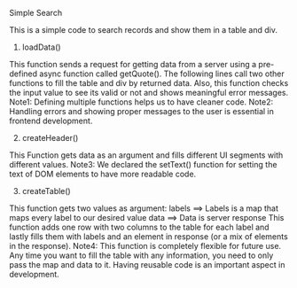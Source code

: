 Simple Search

This is a simple code to search records and show them in a table and div.

1.	loadData()

This function sends a request for getting data from a server using a pre-defined async function called getQuote(). The following lines call two other functions to fill the table and div by returned data. Also, this function checks the input value to see its valid or not and shows meaningful error messages.
Note1: Defining multiple functions helps us to have cleaner code.
Note2: Handling errors and showing proper messages to the user is essential in frontend development.

2.	createHeader()

This Function gets data as an argument and fills different UI segments with different values.
Note3: We declared the setText() function for setting the text of DOM elements to have more readable code.

3.	createTable()

This function gets two values as argument:
labels ==> Labels is a map that maps every label to our desired value
data ==> Data is server response
This function adds one row with two columns to the table for each label and lastly fills them with labels and an element in response (or a mix of elements in the response).
Note4: This function is completely flexible for future use. Any time you want to fill the table with any information, you need to only pass the map and data to it. Having reusable code is an important aspect in development.
